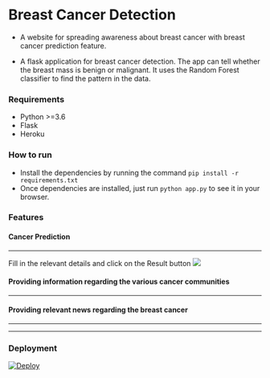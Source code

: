# Breast Cancer Detection

* A website for spreading awareness about breast cancer with breast cancer prediction feature.

* A flask application for breast cancer detection. The app can tell whether the breast mass is benign or malignant. 
  It uses the Random Forest classifier to find the pattern in the data.


### Requirements ###
* Python >=3.6
* Flask
* Heroku

### How to run ###

*  Install the dependencies by running the command `pip install -r requirements.txt`
* Once dependencies are installed, just run `python app.py` to see it in your browser. 

### Features ###


#### Cancer Prediction ####
----------------------------------------------------------------------------------------
Fill in the relevant details and click on the Result button
<img src=https://github.com/yashasvimisra2798/Care-Demia/blob/main/images/form.PNG>



#### Providing information regarding the various cancer communities ####
----------------------------------------------------------------------------------------




#### Providing relevant news regarding the breast cancer ####
----------------------------------------------------------------------------------------


---

### Deployment ###
[![Deploy](https://www.herokucdn.com/deploy/button.svg)](https://heroku.com/deploy)
